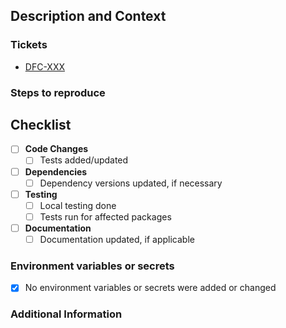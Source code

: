 ## Description and Context

<!-- Provide a brief description of the changes introduced by this pull request and the context or motivation behind them. -->

### Tickets ###
<!-- List any related Jira tickets or GitHub issues -->
<!-- List any related ADRs or RFCs -->

- [DFC-XXX](https://govukverify.atlassian.net/browse/DFC-XXX)

### Steps to reproduce ###
<!-- Provide specific instructions for reproducing the changes, if applicable -->

## Checklist

- [ ] **Code Changes**
  - [ ] Tests added/updated
  
- [ ] **Dependencies**
  - [ ] Dependency versions updated, if necessary
  
- [ ] **Testing**
  - [ ] Local testing done
  - [ ] Tests run for affected packages
  
- [ ] **Documentation**
  - [ ] Documentation updated, if applicable

### Environment variables or secrets
- [x] No environment variables or secrets were added or changed

### Additional Information ###
